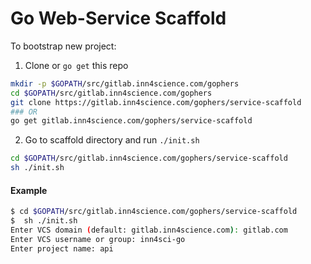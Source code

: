 # Go Web-Service Scaffold

To bootstrap new project:

1. Clone or `go get` this repo

```sh
mkdir -p $GOPATH/src/gitlab.inn4science.com/gophers
cd $GOPATH/src/gitlab.inn4science.com/gophers
git clone https://gitlab.inn4science.com/gophers/service-scaffold
### OR
go get gitlab.inn4science.com/gophers/service-scaffold
```

2. Go to scaffold directory and run `./init.sh`
	
```sh
cd $GOPATH/src/gitlab.inn4science.com/gophers/service-scaffold
sh ./init.sh
```

#### Example

```sh
$ cd $GOPATH/src/gitlab.inn4science.com/gophers/service-scaffold
$  sh ./init.sh 
Enter VCS domain (default: gitlab.inn4science.com): gitlab.com
Enter VCS username or group: inn4sci-go
Enter project name: api
```

